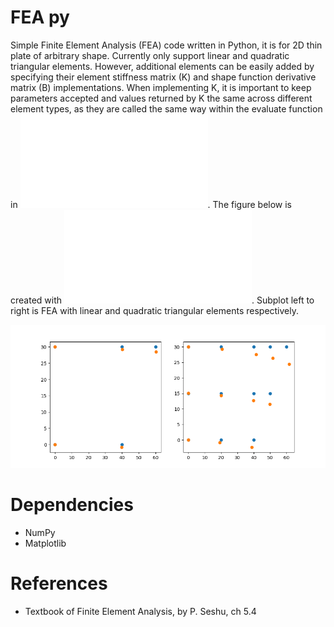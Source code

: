 # FEA py
Simple Finite Element Analysis (FEA) code written in Python,
it is for 2D thin plate of arbitrary shape.
Currently only support linear and quadratic triangular elements.
However, additional elements can be easily added by specifying their element stiffness matrix (K) and shape function derivative matrix (B) implementations.
When implementing K,
it is important to keep parameters accepted and values returned by K the same across different element types,
as they are called the same way within the evaluate function in ![fea.py](fea.py).
The figure below is created with ![test.py](test.py).
Subplot left to right is FEA with linear and quadratic triangular elements respectively.

![Figure_1.png](Figure_1.png)

# Dependencies
- NumPy
- Matplotlib

# References
- Textbook of Finite Element Analysis, by P. Seshu, ch 5.4
